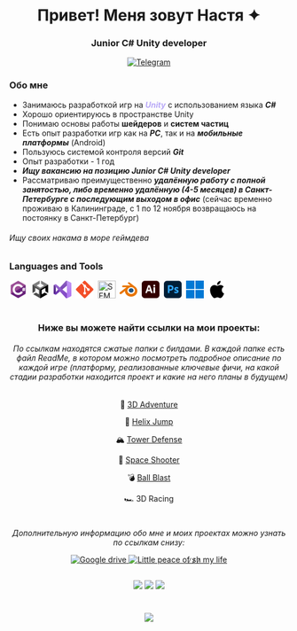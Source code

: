 <div id="header" align="center">
    <h1>Привет! Меня зовут Настя ✦ </h1>
    <h3> Junior C# Unity developer</h3>
</div>  

<div id="socials" align="center">
<a href ="https://t.me/EINEILEIDGE">
    <img src ="https://img.shields.io/badge/Telegram-2CA5E0?style=for-the-badge&logo=telegram&logoColor=white"
    alt="Telegram"/>
</a></div>

### Обо мне
- Занимаюсь разработкой игр на **_<font color=b8a8f7>Unity</font>_** с использованием языка **_С#_**
- Хорошо ориентируюсь в пространстве Unity
- Понимаю основы работы **шейдеров** и **систем частиц**
- Есть опыт разработки игр как на **_PC_**, так и на **_мобильные платформы_** (Android)
- Пользуюсь системой контроля версий **_Git_**
- Опыт разработки - 1 год
- **_Ищу вакансию на позицию Junior C# Unity developer_**
- Рассматриваю преимущественно **_удалённую работу с полной занятостью, либо временно удалённую (4-5 месяцев) в Санкт-Петербурге с последующим выходом в офис_** (сейчас временно проживаю в Калининграде, с 1 по 12 ноября возвращаюсь на постоянку в Санкт-Петербург)
<h6>Ищу своих накама в море геймдева</h6>


### Languages and Tools
<img height="32" width="32" src ="https://github.com/devicons/devicon/blob/master/icons/csharp/csharp-original.svg"
    title="C#"/>&nbsp;
<img height="32" width="32" src ="https://github.com/devicons/devicon/blob/master/icons/unity/unity-original.svg"
    title="Unity"/>&nbsp;
<img height="32" width="32" src ="https://github.com/devicons/devicon/blob/master/icons/visualstudio/visualstudio-original.svg"
    title="Visual Studio"/>&nbsp;
<img height="32" width="32" src ="https://github.com/devicons/devicon/blob/master/icons/git/git-original.svg"
    title="Git"/>&nbsp;
<img height="32" width="32" src ="https://www.sfml-dev.org/download/goodies/sfml-icon.svg"
    title="SFML Libraries"/>&nbsp;
<img height="32" width="32" src ="https://github.com/devicons/devicon/blob/master/icons/blender/blender-original.svg"
    title="Blender"/>&nbsp;
<img height="32" width="32" src ="https://github.com/devicons/devicon/blob/master/icons/illustrator/illustrator-plain.svg"
    title="Adobe Illustrator"/>&nbsp;
<img height="32" width="32" src ="https://github.com/devicons/devicon/blob/master/icons/photoshop/photoshop-original.svg"
    title="Adobe Photoshop"/>&nbsp;
<img height="32" width="32" src ="https://github.com/devicons/devicon/blob/master/icons/windows11/windows11-original.svg"
    title="Working with Windows OS"/>&nbsp;
<img height="32" width="32" src ="https://github.com/devicons/devicon/blob/master/icons/apple/apple-original.svg"
    title="Working with Mac OS"/>&nbsp;


<div id="body" align="center">
<h1></h1>
<h3>Ниже вы можете найти ссылки на мои проекты:</h3>
<h6>По ссылкам находятся сжатые папки с билдами. В каждой папке есть файл ReadMe, в котором можно посмотреть подробное описание по каждой игре (платформу, реализованные ключевые фичи, на какой стадии разработки находится проект и какие на него планы в будущем)</h6>

</div>
<div id="body" align="center">   
    
🔑 [3D Adventure](https://drive.google.com/drive/folders/1NM2c_iKRMrt6GCsCZakeH0s0Li4YTqNa?usp=sharing) 

🏐 [Helix Jump](https://drive.google.com/drive/folders/1ywtjgelQXPcgoj2vLETWl38p-oXKF4Ap?usp=sharing) 

🏔 [Tower Defense](https://drive.google.com/drive/folders/1am3mwqDlFyOTp1QNiPW15IE38YRSU9N?usp=sharing) 

🚀 [Space Shooter](https://drive.google.com/drive/folders/1am3mwqDlFyOTp1QNiW15IE538YRSU9N?usp=sharing) 

💣 [Ball Blast](https://drive.google.com/drive/folders/1am3mwqDlFyOTp1QiPW15IE538YRSU9N?usp=sharing) 

🏎 3D Racing

<h1></h1>
</div>

<div id="body" align="center">   
    
<i>Дополнительную информацию обо мне и моих проектах можно узнать по ссылкам снизу:</i>

<a href ="https://drive.google.com/drive/folders/1NROk3kPHVRZaOKgD-77gB5_a05p8mj4f?usp=drive_link">
<img src="https://img.shields.io/badge/Google_Cloud-4285F4?style=for-the-badge&logo=google-cloud&logoColor=white](https://img.shields.io/badge/iCloud-3693F3?style=for-the-badge&logo=iCloud&logoColor=white"
     alt="Google drive"/>

<a href ="https://www.instagram.com/eineileidge?igsh=MXBuaTZsb2Zoeml4eQ%3D%3D&utm_source=qr">
<img src="https://img.shields.io/badge/Instagram-E4405F?style=for-the-badge&logo=instagram&logoColor=white"
     title="Little peace of  ̷s̷h̷  my life"/>
<h2></h2>     
</a></div>


<div id="stat" align="center"> 
    <img src="http://github-profile-summary-cards.vercel.app/api/cards/repos-per-language?username=Nenastasiia&theme=github_dark"/>
    <img src="http://github-profile-summary-cards.vercel.app/api/cards/stats?username=Nenastasiia&theme=github_dark"/>
    <img src="http://github-profile-summary-cards.vercel.app/api/cards/profile-details?username=Nenastasiia&theme=github_dark"/>
</div>

<div align="center" style="margin: 40px 0">
   <a href="https://github.com/romankh3/github-profile-views-counter">
       <img width="110px" src="https://komarev.com/ghpvc/?username=Nenastasiia&color=AA6BD1">
   </a>
</div>


